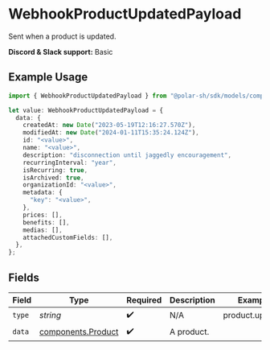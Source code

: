 # WebhookProductUpdatedPayload

Sent when a product is updated.

**Discord & Slack support:** Basic

## Example Usage

```typescript
import { WebhookProductUpdatedPayload } from "@polar-sh/sdk/models/components/webhookproductupdatedpayload.js";

let value: WebhookProductUpdatedPayload = {
  data: {
    createdAt: new Date("2023-05-19T12:16:27.570Z"),
    modifiedAt: new Date("2024-01-11T15:35:24.124Z"),
    id: "<value>",
    name: "<value>",
    description: "disconnection until jaggedly encouragement",
    recurringInterval: "year",
    isRecurring: true,
    isArchived: true,
    organizationId: "<value>",
    metadata: {
      "key": "<value>",
    },
    prices: [],
    benefits: [],
    medias: [],
    attachedCustomFields: [],
  },
};
```

## Fields

| Field                                                    | Type                                                     | Required                                                 | Description                                              | Example                                                  |
| -------------------------------------------------------- | -------------------------------------------------------- | -------------------------------------------------------- | -------------------------------------------------------- | -------------------------------------------------------- |
| `type`                                                   | *string*                                                 | :heavy_check_mark:                                       | N/A                                                      | product.updated                                          |
| `data`                                                   | [components.Product](../../models/components/product.md) | :heavy_check_mark:                                       | A product.                                               |                                                          |